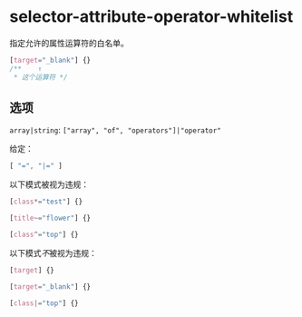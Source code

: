 # selector-attribute-operator-whitelist

指定允许的属性运算符的白名单。

```css
[target="_blank"] {}
/**    ↑
 * 这个运算符 */
```

## 选项

`array|string`: `["array", "of", "operators"]|"operator"`

给定：

```js
[ "=", "|=" ]
```

以下模式被视为违规：

```css
[class*="test"] {}
```

```css
[title~="flower"] {}
```

```css
[class^="top"] {}
```

以下模式*不*被视为违规：

```css
[target] {}
```

```css
[target="_blank"] {}
```

```css
[class|="top"] {}
```
